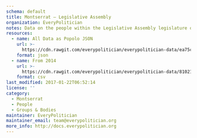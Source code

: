 ```yaml
---
schema: default
title: Montserrat — Legislative Assembly
organization: EveryPolitician
notes: Data on the people within the Legislative Assembly legislature of Montserrat.
resources:
  - name: All Data as Popolo JSON
    url: >-
      https://cdn.rawgit.com/everypolitician/everypolitician-data/ea75cb0421a5bba7fc1de5543328e47b061d2e5e/data/Montserrat/Assembly/ep-popolo-v1.0.json
    format: json
  - name: From 2014
    url: >-
      https://cdn.rawgit.com/everypolitician/everypolitician-data/81021671b24406cd8a294609ba39da470e58bcb4/data/Montserrat/Assembly/term-1.csv
    format: csv
last_modified: 2017-01-22T06:52:14
license: ''
category:
  - Montserrat
  - People
  - Groups & Bodies
maintainer: EveryPolitician
maintainer_email: team@everypolitician.org
more_info: http://docs.everypolitician.org
---
```

